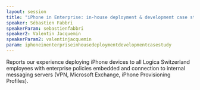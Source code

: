 ```yaml
---
layout: session
title: "iPhone in Enterprise: in-house deployment & development case study"
speaker: Sébastien Fabbri
speakerParam: sebastienfabbri
speaker2: Valentin Jacquemin
speakerParam2: valentinjacquemin
param: iphoneinenterpriseinhousedeploymentdevelopmentcasestudy
---
```


Reports our experience deploying iPhone devices to all Logica Switzerland employees with enterprise policies embedded and connection to internal messaging servers (VPN, Microsoft Exchange, iPhone Provisioning Profiles). 
